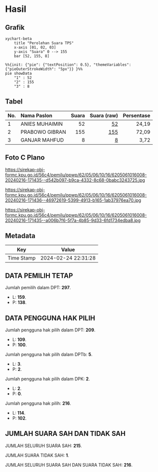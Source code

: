 # Hasil

## Grafik

```mermaid
xychart-beta
    title "Perolehan Suara TPS"
    x-axis [01, 02, 03]
    y-axis "Suara" 0 --> 155
    bar [52, 155, 8]
```

```mermaid
%%{init: {"pie": {"textPosition": 0.5}, "themeVariables": {"pieOuterStrokeWidth": "5px"}} }%%
pie showData
    "1" : 52
    "2" : 155
    "3" : 8
```

## Tabel

| No. | Nama Paslon    | Suara | Suara (raw) | Persentase |
|:--- |:-------------- | -----:| -----------:| ----------:|
| 1   | ANIES MUHAIMIN | 52    | [52][p-1]   | 24,19      |
| 2   | PRABOWO GIBRAN | 155   | [155][p-2]  | 72,09      |
| 3   | GANJAR MAHFUD  | 8     | [8][p-3]    | 3,72       |


[p-1]: https://github.com/gigit-pemilu/pemilu-2024-62-kalimantan-tengah/blob/main/pilpres/hitung-suara/sub/62-kalimantan-tengah/sub/05-barito-utara/sub/06-lahei/sub/1016-lahei-ii/sub/008-tps/sub/paslon-1.txt
[p-2]: https://github.com/gigit-pemilu/pemilu-2024-62-kalimantan-tengah/blob/main/pilpres/hitung-suara/sub/62-kalimantan-tengah/sub/05-barito-utara/sub/06-lahei/sub/1016-lahei-ii/sub/008-tps/sub/paslon-2.txt
[p-3]: https://github.com/gigit-pemilu/pemilu-2024-62-kalimantan-tengah/blob/main/pilpres/hitung-suara/sub/62-kalimantan-tengah/sub/05-barito-utara/sub/06-lahei/sub/1016-lahei-ii/sub/008-tps/sub/paslon-3.txt

## Foto C Plano

https://sirekap-obj-formc.kpu.go.id/56c4/pemilu/ppwp/62/05/06/10/16/6205061016008-20240216-171435--d542b097-b9ca-4332-8c68-0babc3243725.jpg

https://sirekap-obj-formc.kpu.go.id/56c4/pemilu/ppwp/62/05/06/10/16/6205061016008-20240216-171436--46972619-5399-4913-b165-1ab37976ea70.jpg

https://sirekap-obj-formc.kpu.go.id/56c4/pemilu/ppwp/62/05/06/10/16/6205061016008-20240216-171435--a006b7f6-5f7a-4b85-9d33-6fd1734edba8.jpg


## Metadata

| Key        | Value               |
| ---------- | ------------------- |
| Time Stamp | 2024-02-24 22:31:28 |


## DATA PEMILIH TETAP

Jumlah pemilih dalam DPT: **297**.
 * L: **159**.
 * P: **138**.

## DATA PENGGUNA HAK PILIH

Jumlah pengguna hak pilih dalam DPT: **209**.
 * L: **109**.
 * P: **100**.

Jumlah pengguna hak pilih dalam DPTb: **5**.
 * L: **3**.
 * P: **2**.

Jumlah pengguna hak pilih dalam DPK: **2**.
 * L: **2**.
 * P: **0**.

Jumlah pengguna hak pilih: **216**.
 * L: **114**.
 * P: **102**.

## JUMLAH SUARA SAH DAN TIDAK SAH

JUMLAH SELURUH SUARA SAH: **215**.

JUMLAH SUARA TIDAK SAH: **1**.

JUMLAH SELURUH SUARA SAH DAN SUARA TIDAK SAH: **216**.



